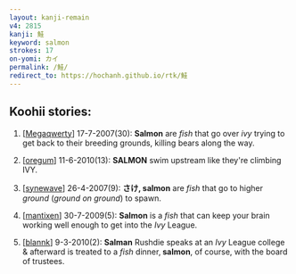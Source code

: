 ```yaml
---
layout: kanji-remain
v4: 2815
kanji: 鮭
keyword: salmon
strokes: 17
on-yomi: カイ
permalink: /鮭/
redirect_to: https://hochanh.github.io/rtk/鮭
---
```


## Koohii stories: 

1) [<a href="http://kanji.koohii.com/profile/Megaqwerty">Megaqwerty</a>] 17-7-2007(30): <strong>Salmon</strong> are <em>fish</em> that go over <em>ivy</em> trying to get back to their breeding grounds, killing bears along the way.

2) [<a href="http://kanji.koohii.com/profile/oregum">oregum</a>] 11-6-2010(13): <strong>SALMON</strong> swim upstream like they&#039;re climbing IVY.

3) [<a href="http://kanji.koohii.com/profile/synewave">synewave</a>] 26-4-2007(9): <strong>さけ,<strong> salmon</strong></strong> are <em>fish</em> that go to higher <em>ground</em> (<em>ground on ground</em>) to spawn.

4) [<a href="http://kanji.koohii.com/profile/mantixen">mantixen</a>] 30-7-2009(5): <strong>Salmon</strong> is a <em>fish</em> that can keep your brain working well enough to get into the <em>Ivy</em> League.

5) [<a href="http://kanji.koohii.com/profile/blannk">blannk</a>] 9-3-2010(2): <strong>Salman</strong> Rushdie speaks at an <em>Ivy</em> League college &amp; afterward is treated to a <em>fish</em> dinner,<strong> salmon</strong>, of course, with the board of trustees.

